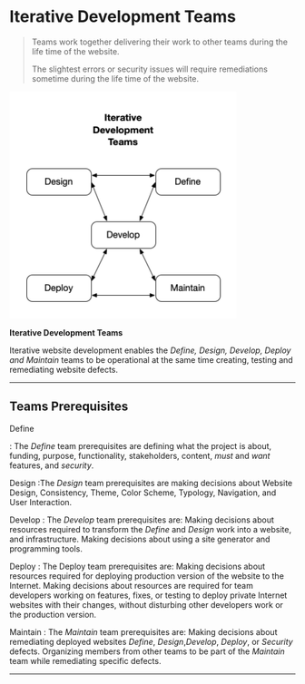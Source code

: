 # Iterative Development Teams

>Teams work together delivering their work to other teams during the life time of the website.
>
>The slightest errors or security issues will require remediations sometime during the life time of the website.


<img src="iterativedev.png" height=400 width=400 />

**Iterative Development Teams**

Iterative website development enables the _Define, Design, Develop, Deploy and Maintain_ teams to be operational at the same time creating, testing and remediating website defects.

---

## Teams Prerequisites

Define

: The *Define* team prerequisites are defining what the project is about, funding, purpose, functionality, stakeholders, content, *must* and *want* features, and *security*.

Design
:The *Design* team prerequisites are making decisions about Website Design, Consistency, Theme, Color Scheme, Typology, Navigation, and User Interaction.

Develop
: The *Develop* team prerequisites are:
Making decisions about resources required to transform the *Define* and *Design* work into a website, and infrastructure. 
Making decisions about using a site generator and programming tools.

Deploy
: The Deploy team prerequisites are: 
Making decisions about resources required for deploying production version of the website to the Internet.
Making decisions about resources are required for team developers working on features, fixes, or testing to deploy private Internet websites with their changes, without disturbing other developers work or the production version.

Maintain
: The *Maintain* team prerequisites are: 
Making decisions about remediating deployed websites *Define*, *Design*,*Develop*, *Deploy*, or *Security* defects.
Organizing members from other teams to be part of the *Maintain* team while remediating specific defects.

---
